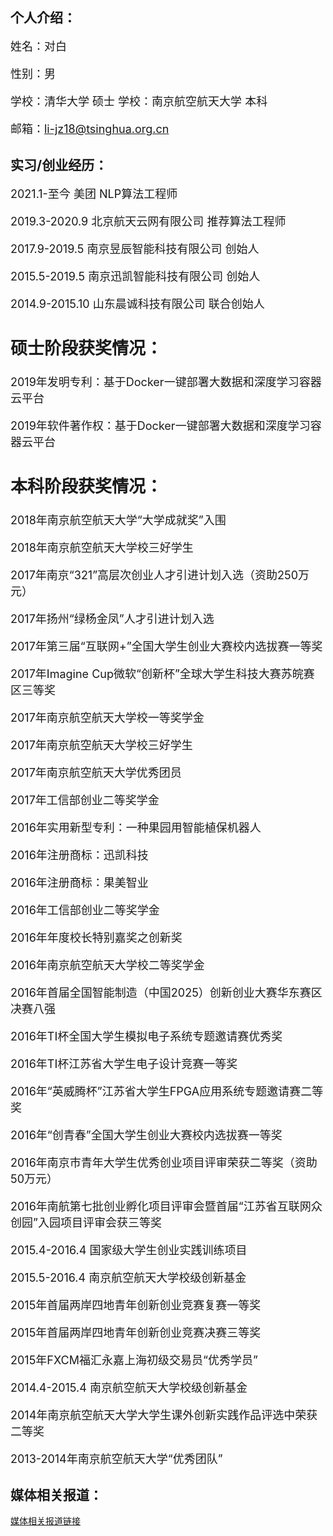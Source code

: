 ## 个人介绍：
<font size=4>

姓名：对白

性别：男

学校：清华大学 硕士
学校：南京航空航天大学 本科

邮箱：li-jz18@tsinghua.org.cn
</font>

## 实习/创业经历：
<font size=4>

2021.1-至今 美团 NLP算法工程师
  
2019.3-2020.9 北京航天云网有限公司 推荐算法工程师

2017.9-2019.5 南京昱辰智能科技有限公司 创始人

2015.5-2019.5 南京迅凯智能科技有限公司 创始人

2014.9-2015.10 山东晨诚科技有限公司 联合创始人
## 硕士阶段获奖情况：
2019年发明专利：基于Docker一键部署大数据和深度学习容器云平台

2019年软件著作权：基于Docker一键部署大数据和深度学习容器云平台


## 本科阶段获奖情况：
2018年南京航空航天大学“大学成就奖”入围

2018年南京航空航天大学校三好学生

2017年南京“321”高层次创业人才引进计划入选（资助250万元）

2017年扬州“绿杨金凤”人才引进计划入选

2017年第三届“互联网+”全国大学生创业大赛校内选拔赛一等奖

2017年Imagine Cup微软“创新杯”全球大学生科技大赛苏皖赛区三等奖

2017年南京航空航天大学校一等奖学金

2017年南京航空航天大学校三好学生

2017年南京航空航天大学优秀团员

2017年工信部创业二等奖学金

2016年实用新型专利：一种果园用智能植保机器人

2016年注册商标：迅凯科技

2016年注册商标：果美智业

2016年工信部创业二等奖学金

2016年年度校长特别嘉奖之创新奖

2016年南京航空航天大学校二等奖学金

2016年首届全国智能制造（中国2025）创新创业大赛华东赛区决赛八强

2016年TI杯全国大学生模拟电子系统专题邀请赛优秀奖

2016年TI杯江苏省大学生电子设计竞赛一等奖

2016年“英威腾杯”江苏省大学生FPGA应用系统专题邀请赛二等奖

2016年“创青春”全国大学生创业大赛校内选拔赛一等奖

2016年南京市青年大学生优秀创业项目评审荣获二等奖（资助50万元）

2016年南航第七批创业孵化项目评审会暨首届“江苏省互联网众创园”入园项目评审会获三等奖

2015.4-2016.4 国家级大学生创业实践训练项目

2015.5-2016.4 南京航空航天大学校级创新基金

2015年首届两岸四地青年创新创业竞赛复赛一等奖

2015年首届两岸四地青年创新创业竞赛决赛三等奖

2015年FXCM福汇永嘉上海初级交易员“优秀学员”

2014.4-2015.4 南京航空航天大学校级创新基金

2014年南京航空航天大学大学生课外创新实践作品评选中荣获二等奖

2013-2014年南京航空航天大学“优秀团队”
</font>
## 媒体相关报道：
[媒体相关报道链接](http://k.sina.com.cn/article_6434502813_17f86b89d001002ybn.html)


